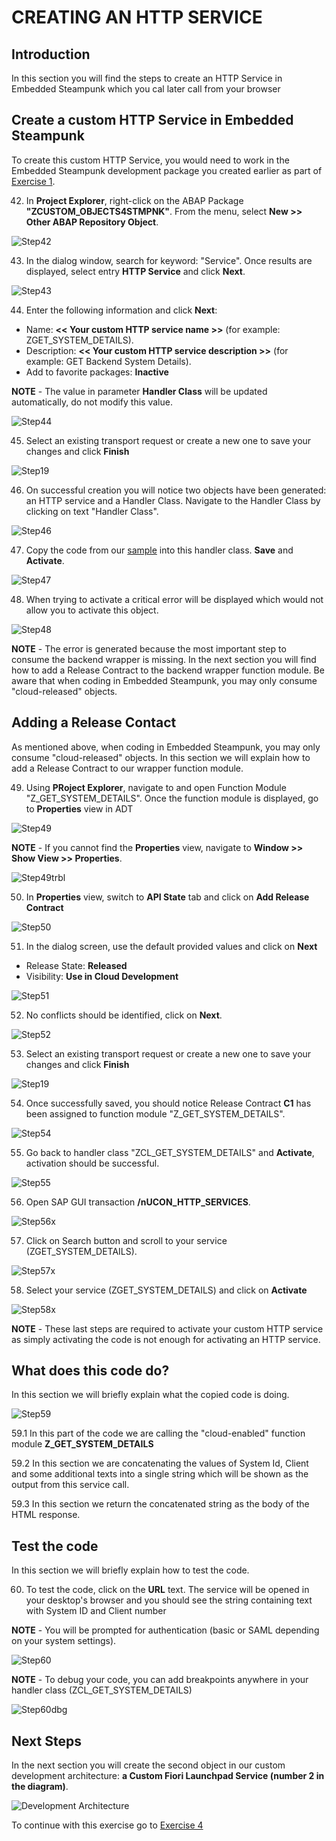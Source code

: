 # CREATING AN HTTP SERVICE

## Introduction
In this section you will find the steps to create an HTTP Service in Embedded Steampunk which you cal later call from your browser

## Create a custom HTTP Service in Embedded Steampunk
To create this custom HTTP Service, you would need to work in the Embedded Steampunk development package you created earlier as part of [Exercise 1](../ex_1#create-a-custom-development-package-for-your-embedded-steampunk-custom-developments).

42. In **Project Explorer**, right-click on the ABAP Package **"ZCUSTOM_OBJECTS4STMPNK"**. From the menu, select **New >> Other ABAP Repository Object**.

  ![Step42](images/step42.png)

43. In the dialog window, search for keyword: "Service". Once results are displayed, select entry **HTTP Service** and click **Next**.

  ![Step43](images/step43.png)

44. Enter the following information and click **Next**:
  * Name: **<< Your custom HTTP service name >>** (for example: ZGET_SYSTEM_DETAILS).
  * Description: **<< Your custom HTTP service  description >>** (for example: GET Backend System Details).
  * Add to favorite packages: **Inactive**

  **NOTE** - The value in parameter **Handler Class** will be updated automatically, do not modify this value.

  ![Step44](images/step44.png)

45. Select an existing transport request or create a new one to save your changes and click **Finish**

  ![Step19](images/step19.png)

46. On successful creation you will notice two objects have been generated: an HTTP service and a Handler Class. Navigate to the Handler Class by clicking on text "Handler Class".

  ![Step46](images/step46.png)

47. Copy the code from our [sample](sources/ZCL_GET_SYSTEM_DETAILS.abap) into this handler class. **Save** and **Activate**.

  ![Step47](images/step47.png)

48. When trying to activate a critical error will be displayed which would not allow you to activate this object.

  ![Step48](images/step48.png)

  **NOTE** - The error is generated because the most important step to consume the backend wrapper is missing. In the next section you will find how to add a Release Contract to the backend wrapper function module. Be aware that when coding in Embedded Steampunk, you may only consume "cloud-released" objects.

## Adding a Release Contact
As mentioned above, when coding in Embedded Steampunk, you may only consume "cloud-released" objects. In this section we will explain how to add a Release Contract to our wrapper function module.

49. Using **PRoject Explorer**, navigate to and open Function Module "Z_GET_SYSTEM_DETAILS". Once the function module is displayed, go to **Properties** view in ADT

  ![Step49](images/step49.png)

  **NOTE** - If you cannot find the **Properties** view, navigate to **Window >> Show View >> Properties**.

  ![Step49trbl](images/step49trbl.png)

50. In **Properties** view, switch to **API State** tab and click on **Add Release Contract**

  ![Step50](images/step50.png)

51. In the dialog screen, use the default provided values and click on **Next**
  * Release State: **Released**
  * Visibility: **Use in Cloud Development**

  ![Step51](images/step51.png)

52. No conflicts should be identified, click on **Next**.

  ![Step52](images/step52.png)

53. Select an existing transport request or create a new one to save your changes and click **Finish**

  ![Step19](images/step19.png)

54. Once successfully saved, you should notice Release Contract **C1** has been assigned to function module "Z_GET_SYSTEM_DETAILS".

  ![Step54](images/step54.png)

55. Go back to handler class "ZCL_GET_SYSTEM_DETAILS" and **Activate**, activation should be successful.

  ![Step55](images/step55.png)

56. Open SAP GUI transaction **/nUCON_HTTP_SERVICES**.

  ![Step56x](images/step56x.png)

57. Click on Search button and scroll to your service (ZGET_SYSTEM_DETAILS).

  ![Step57x](images/step57x.png)

58. Select your service (ZGET_SYSTEM_DETAILS) and click on **Activate**

  ![Step58x](images/step58x.png)

  **NOTE** - These last steps are required to activate your custom HTTP service as simply activating the code is not enough for activating an HTTP service.

## What does this code do?
In this section we will briefly explain what the copied code is doing.

  ![Step59](images/step59.png)

59.1 In this part of the code we are calling the "cloud-enabled" function module **Z_GET_SYSTEM_DETAILS**

59.2 In this section we are concatenating the values of System Id, Client and some additional texts into a single string which will be shown as the output from this service call.

59.3 In this section we return the concatenated string as the body of the HTML response.

## Test the code
In this section we will briefly explain how to test the code.

60. To test the code, click on the **URL** text. The service will be opened in your desktop's browser and you should see the string containing text with System ID and Client number

  **NOTE** - You will be prompted for authentication (basic or SAML depending on your system settings).

  ![Step60](images/step60.png)

  **NOTE** - To debug your code, you can add breakpoints anywhere in your handler class (ZCL_GET_SYSTEM_DETAILS)

  ![Step60dbg](images/step60dbg.png)

## Next Steps
In the next section you will create the second object in our custom development architecture: **a Custom Fiori Launchpad Service (number 2 in the diagram)**.

  ![Development Architecture](images/dev_arch.png)

To continue with this exercise go to [Exercise 4](../ex_4)
